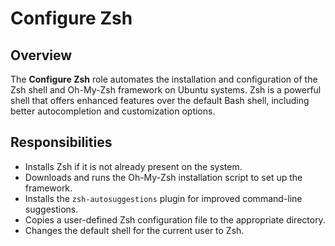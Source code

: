 # Configure Zsh

## Overview
The **Configure Zsh** role automates the installation and configuration of the Zsh shell and Oh-My-Zsh framework on Ubuntu systems. Zsh is a powerful shell that offers enhanced features over the default Bash shell, including better autocompletion and customization options.

## Responsibilities
- Installs Zsh if it is not already present on the system.
- Downloads and runs the Oh-My-Zsh installation script to set up the framework.
- Installs the `zsh-autosuggestions` plugin for improved command-line suggestions.
- Copies a user-defined Zsh configuration file to the appropriate directory.
- Changes the default shell for the current user to Zsh.

